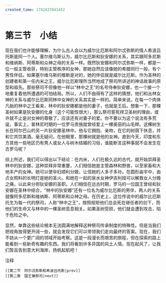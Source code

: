 ```yaml
---
created_time: 1742437841452
---
```

# 第三节　小结

现在我们也许能够理解，为什么古人会以为威尔比厄斯和阿尔忒弥斯的情人希波吕托斯是同一个人。塞尔维乌斯认为，威尔比厄斯和狄安娜的关系，其实跟阿多尼斯和维纳斯、阿蒂斯和众神之母的关系一样。既然狄安娜和阿尔忒弥斯一样，都是一位一般主管收获，特别主管秩序的女神，那她自然应该像她的希腊同行一般，有个男性伴侣。如果塞尔维乌斯的推断是对的，她的伴侣就是威尔比厄斯。作为圣林的创建者和第一任内米之王，威尔比厄斯理所当然地成了祭司所讲述的神话故事的原型和祖先。那些祭司不但像他一样以“林中之王”的名号侍奉狄安娜，也一个接一个地重复着他所遭遇的可怕结局。所以，人们不由得有了这样的猜想，他们和丛林女神的关系与威尔比厄斯同林中女神的关系其实是一样的。简单来说，在每一个肉体凡胎的林中之王看来，林中的狄安娜都是他的妻子，也就是王后。想象一下，那棵圣树如果是狄安娜的化身（这个可能性很大），那么祭司誓死捍卫圣树的理由，或许就不止是对女神的尊敬了，应该还有对妻子的爱。你不要以为这个说法有多荒诞，事实上，普林尼时期的一位罗马贵族就曾经爱上一棵美丽的山毛榉。这棵树生长在阿尔巴山的另一片狄安娜圣林中。他与它拥抱、亲吻，在它的树荫下休息，并和它共饮美酒。毫无疑问，在他眼里，那棵树就是他的女神。直到今天，印度和东方其他一些地区仍有男人或女人与树木结婚的习俗，谁能断言这种事就不会发生在古罗马呢？

综上所述，我们可以得出以下结论：在内米，人们在极久远的古代，就开始崇拜圣林中的狄安娜，这种崇拜非常重要，人们相信她是主管森林和野兽，以至家畜和大地丰产的女神。她可以使孕妇顺利分娩，让信她的人多子多孙。在圆形庙宇中，由贞女照料的长明灯是她的圣火。和她在一起的泉水女神伊吉利娅可以解救女人分娩之痛，以此来分担狄安娜的圣职。人们相信在远古时期，罗马的一位国王曾经和狄安娜在圣林中结合，“林中的狄安娜”还有一位名为威尔比厄斯的男伴，两人的关系就像阿多尼斯和维纳斯、阿蒂斯和众神之母。在历史上，这位传说中的威尔比厄斯托生为每一代的祭司，人称“林中之王”，按照规矩他们总会死在继任者的剑下，而他们的生命又与林中的一棵圣树息息相关。如果圣树受损，他们就会遭到攻击，陷于危险之中。

显然，单靠这些结论根本无法圆满地解释这种祭司传承制度的特殊性。但是当我们把视角放得更开阔一些，就会发现它们可以带领我们走向最终的答案。现在，我们不妨从一个更广阔的领域开始考察。这是一段漫长而艰苦的旅程，但在探索的路上能看到一些新奇有趣的东西。我们将看到许多异国的风土人情。现在起风了，让我们暂且告别意大利海岸，扬帆起航吧！

注释

[^1]: 罗马神话中主宰森林的神灵，狄安娜的情人。——译注
[^2]: 透纳（Turner，1775-1851），英国浪漫主义风景画家。——译注
[^3]: 内米湖位于罗马东南16公里的阿尔巴诺丘陵的山谷里。——译注
[^4]: 奥列斯特（Orestes，又译作俄瑞斯忒斯）：希腊神话中希腊统帅阿伽门农和克吕泰涅斯特拉的儿子，因为替父报仇杀死了自己的母亲和她的情夫埃癸斯托斯。——译注
[^5]: 罗马七丘中最高的一座。——译注
[^6]: 罗马最古老的神祇之一，传说是古罗马最初的国王，教导人民耕种的农神。——译注
[^7]: 罗马的和谐女神。——译注
[^8]: 埃涅阿斯（Aineías)，特洛伊的英雄，安喀塞斯王子和爱神阿佛洛狄忒（对应罗马神话中的爱神维纳斯）的儿子。特洛伊被希腊攻占后，埃涅阿斯背着父亲从大火中逃生，父亲死后，他孤身一人来到了意大利，建立了罗马城。——译注
[^9]: 太阳神阿波罗的一位女祭司。在罗马诗人维吉尔（Virgil，全名普布留斯·维吉留斯·马罗）的《埃涅阿斯纪》中，她曾经引导大英雄埃涅阿斯去地狱探险。——译注
[^10]: 卡利古拉（Caligula），罗马一位嗜杀成性的暴君，公元37至41年在位。——译注
[^11]: 维斯塔是古罗马神话中守护炉火、家庭和处子的女神，她的神庙里燃烧着永远不能熄灭的圣火，守护圣火的是六位贞女祭司，传说只要维斯塔的圣火没有熄灭，罗马就能风调雨顺。——译注
[^12]: 罗马神话中的泉水女神和生育女神。——译注
[^13]: 奥维德（Publius Ovidius Naso，前43-17或18），古罗马诗人。代表作《变形记》《爱的艺术》和《爱情三论》。——译注
[^14]: 纽玛（Numa Pompilius，纽玛·庞皮留斯），罗马王政时期的第二任国王，前753-前673年在位。——译注
[^15]: 普鲁塔克（Plutarchus，约46-120），罗马帝国时代的希腊作家、哲学家和历史学家，代表作是《比较列传》（又称《希腊罗马名人传》或《希腊罗马英豪列传》）。——译注
[^16]: 库柏勒（Cybeleya），又称大神母，原是小亚细亚女神，于公元前204年传入罗马。相当于希腊神话中的瑞亚（大地）。——译注
[^17]: 阿蒂斯（Attis），传说是神女娜娜吃下扁桃所生，希腊神话中库柏勒的情人，因库柏勒的妒忌发疯而死，死后化为松树。——译注
[^18]: 恩底弥翁（Endymion），传说月亮女神塞勒涅（Selene）爱上了俊美的牧羊人恩底弥翁，施法让他在山洞中沉睡，以便经常去看望他，欣赏他熟睡时的容貌。还有一种说法是，恩底弥翁为了长生不老、永远与女神相伴，甘愿永世沉眠。女神同意后，找宙斯实现了他的愿望。——译注
[^19]: 朱文诺（Decimus Junius Juvenalis，约60-140），古罗马著名的讽刺诗人。——译注
[^20]: 阿尔忒弥斯（Artemis），又名辛西娅，是古希腊神话中的狩猎女神，奥林匹斯十二主神之一。是宙斯和勒托之女，阿波罗的孪生姐姐。相当于罗马神话中的狄安娜。——译注
[^21]: 阿佛洛狄忒（Aphrodite）：古希腊神话中爱与美之神，性欲女神。——译注
[^22]: 菲德拉（Phaedra），希腊神话中雅典国王忒修斯（Theseus）的妻子，被继子希波吕托斯拒绝后羞愧自杀，并留下封遗书诬蔑希波吕托斯侮辱自己。忒修斯看到信后，请海神波塞冬杀掉了希波吕托斯。——译注
[^23]: 朱庇特：罗马神话中的主神，统领神和人的神王，是战争中的保护神，是和平时期守护光明、正义和法律的神灵。——译注
[^24]: 坎帕尼亚：位于意大利半岛南部、亚平宁山脉南麓，和蒂勒尼安海相邻。——译注
[^25]: 密涅瓦（Minerva），也译为米娜瓦、弥涅尔瓦、蜜诺娃等，是罗马神话中的智慧女神和记忆女神，相当于希腊神话中的雅典娜。她爱上了雅典国王厄里克托尼俄斯。——译注
[^26]: 阿多尼斯（Adonis）是每年死而复生，永远年轻、容颜不老的植物神。相传他是王室的一位美男子，身高近两米，五官精致得让世间所有人与物都黯然失色，维纳斯（Venus）对他倾心不已。——译注
[^27]: 马尔库斯·波尔基乌斯·加图（Marcus Porcius Cato，前234-前149），通称为老加图（Cato Maior）以便和他的曾孙小加图进行区分。他是罗马共和国时期的政治家、国务活动家和演说家，前195年的执政官。——译注
[^28]: 希腊阿戈利斯湾东北面的一块平原，传言希波吕托斯便是死于此处。——译注
[^29]: 普洛塞尔皮娜（Proserpina），罗马神话中冥王普鲁托的妻子，相对于希腊神话中的珀耳塞福涅。——译注

```booknav
[[第二节　阿尔忒弥斯和希波吕托斯|prev]]
[[第二章　国王兼祭司|next]]
```